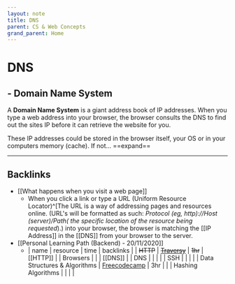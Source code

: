 ```yaml
---
layout: note
title: DNS
parent: CS & Web Concepts
grand_parent: Home
---
```


# DNS

## - Domain Name System

A **Domain Name System** is a giant address book of IP addresses. When you type a web address into your browser, the browser consults the DNS to find out the sites IP before it can retrieve the website for you.

These IP addresses could be stored in the browser itself, your OS or in your computers memory (cache). If not... ==expand==

---

## Backlinks
* [[What happens when you visit a web page]]
	* When you click a link or type a URL (Uniform Resource Locator)^\[The URL is a way of addressing pages and resources online. (URL's will be formatted as such: *Protocol (eg, http)://Host (server)/Path( the specific location of the resource being requested*).) into your browser, the browser is matching the [[IP Address]] in the [[DNS]] from your browser to the server.
* [[Personal Learning Path (Backend) - 20/11/2020]]
	* | name                         | resource                                                                                                    | time    | backlinks |
| ~~HTTP~~                     | ~~[Traversy](https://www.youtube.com/watch?v=iYM2zFP3Zn0)~~                                                 | ~~1hr~~ | [[HTTP]]  |
| Browsers                     |                                                                                                             |         | [[DNS]]   |
| DNS                          |                                                                                                             |         |           |
| SSH                          |                                                                                                             |         |           |
| Data Structures & Algorithms | [Freecodecamp](https://www.freecodecamp.org/news/learn-all-about-data-structures-used-in-computer-science/) | 3hr     |           |
| Hashing Algorithms           |                                                                                                             |         |           |

